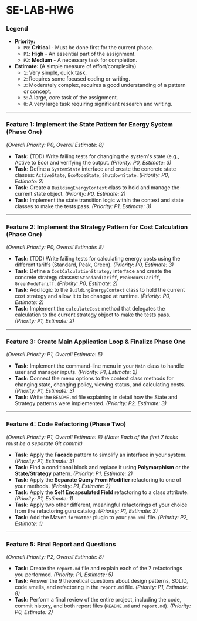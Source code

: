 # SE-LAB-HW6

### **Legend**

* **Priority:**
    * `P0`: **Critical** - Must be done first for the current phase.
    * `P1`: **High** - An essential part of the assignment.
    * `P2`: **Medium** - A necessary task for completion.
* **Estimate:** (A simple measure of effort/complexity)
    * `1`: Very simple, quick task.
    * `2`: Requires some focused coding or writing.
    * `3`: Moderately complex, requires a good understanding of a pattern or concept.
    * `5`: A large, core task of the assignment.
    * `8`: A very large task requiring significant research and writing.

---
### **Feature 1: Implement the State Pattern for Energy System (Phase One)**
*(Overall Priority: P0, Overall Estimate: 8)*

* **Task:** (TDD) Write failing tests for changing the system's state (e.g., Active to Eco) and verifying the output. *(Priority: P0, Estimate: 3)*
* **Task:** Define a `SystemState` interface and create the concrete state classes: `ActiveState`, `EcoModeState`, `ShutdownState`. *(Priority: P0, Estimate: 2)*
* **Task:** Create a `BuildingEnergyContext` class to hold and manage the current state object. *(Priority: P0, Estimate: 2)*
* **Task:** Implement the state transition logic within the context and state classes to make the tests pass. *(Priority: P1, Estimate: 3)*

---
### **Feature 2: Implement the Strategy Pattern for Cost Calculation (Phase One)**
*(Overall Priority: P0, Overall Estimate: 8)*

* **Task:** (TDD) Write failing tests for calculating energy costs using the different tariffs (Standard, Peak, Green). *(Priority: P0, Estimate: 3)*
* **Task:** Define a `CostCalculationStrategy` interface and create the concrete strategy classes: `StandardTariff`, `PeakHoursTariff`, `GreenModeTariff`. *(Priority: P0, Estimate: 2)*
* **Task:** Add logic to the `BuildingEnergyContext` class to hold the current cost strategy and allow it to be changed at runtime. *(Priority: P0, Estimate: 2)*
* **Task:** Implement the `calculateCost` method that delegates the calculation to the current strategy object to make the tests pass. *(Priority: P1, Estimate: 2)*

---
### **Feature 3: Create Main Application Loop & Finalize Phase One**
*(Overall Priority: P1, Overall Estimate: 5)*

* **Task:** Implement the command-line menu in your `Main` class to handle user and manager inputs. *(Priority: P1, Estimate: 2)*
* **Task:** Connect the menu options to the context class methods for changing state, changing policy, viewing status, and calculating costs. *(Priority: P1, Estimate: 3)*
* **Task:** Write the `README.md` file explaining in detail how the State and Strategy patterns were implemented. *(Priority: P2, Estimate: 3)*

---
### **Feature 4: Code Refactoring (Phase Two)**
*(Overall Priority: P1, Overall Estimate: 8)*
*(Note: Each of the first 7 tasks must be a separate Git commit)*

* **Task:** Apply the **Facade** pattern to simplify an interface in your system. *(Priority: P1, Estimate: 3)*
* **Task:** Find a conditional block and replace it using **Polymorphism** or the **State/Strategy** pattern. *(Priority: P1, Estimate: 2)*
* **Task:** Apply the **Separate Query From Modifier** refactoring to one of your methods. *(Priority: P1, Estimate: 2)*
* **Task:** Apply the **Self Encapsulated Field** refactoring to a class attribute. *(Priority: P1, Estimate: 1)*
* **Task:** Apply two other different, meaningful refactorings of your choice from the refactoring.guru catalog. *(Priority: P1, Estimate: 3)*
* **Task:** Add the Maven `formatter` plugin to your `pom.xml` file. *(Priority: P2, Estimate: 1)*

---
### **Feature 5: Final Report and Questions**
*(Overall Priority: P2, Overall Estimate: 8)*

* **Task:** Create the `report.md` file and explain each of the 7 refactorings you performed. *(Priority: P1, Estimate: 5)*
* **Task:** Answer the 9 theoretical questions about design patterns, SOLID, code smells, and refactoring in the `report.md` file. *(Priority: P1, Estimate: 8)*
* **Task:** Perform a final review of the entire project, including the code, commit history, and both report files (`README.md` and `report.md`). *(Priority: P0, Estimate: 2)*
